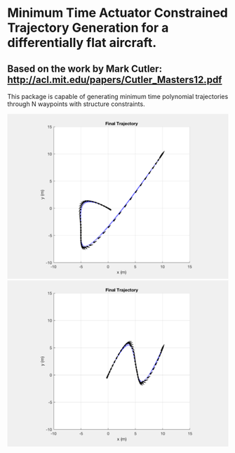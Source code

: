 # Minimum Time Actuator Constrained Trajectory Generation for a differentially flat aircraft.

## Based on the work by Mark Cutler: http://acl.mit.edu/papers/Cutler_Masters12.pdf

This package is capable of generating minimum time polynomial trajectories through N waypoints with structure constraints.
 
![alt text](images/traj1.png)
![alt text](images/traj2.png)
